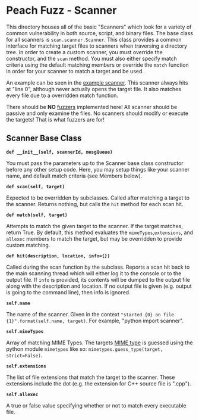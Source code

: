 Peach Fuzz - Scanner
====================

This directory houses all of the basic "Scanners" which look for a variety of common vulnerability in both source, script, and binary files. The base class for all scanners is `scan.scanner.Scanner`. This class provides a common interface for matching target files to scanners when traversing a directory tree. In order to create a custom scanner, you must override the constructor, and the `scan` method. You must also either specify match criteria using the default matching members or override the `match` function in order for your scanner to match a target and be used.

An example can be seen in the [example scanner][1]. This scanner always hits at "line 0", although never actually opens the target file. It also matches every file due to a overridden match function.

There should be __NO__ [fuzzers][2] implemented here! All scanner should be passive and only examine the files. No scanners should modify or execute the targets! That is what fuzzers are for!

Scanner Base Class
------------------

**`def __init__(self, scannerId, mesgQueue)`**

You must pass the parameters up to the Scanner base class constructor before any other setup code. Here, you may setup things like your scanner name, and default match criteria (see Members below).

**`def scan(self, target)`**
	
Expected to be overridden by subclasses. Called after matching a target to the scanner. Returns nothing, but calls the `hit` method for each scan hit.

**`def match(self, target)`**

Attempts to match the given target to the scanner. If the target matches, return True. By default, this method evaluates the `mimeTypes`,`extensions`, and `allexec` members to match the target, but may be overridden to provide custom matching.

**`def hit(description, location, info={})`**

Called during the scan function by the subclass. Reports a scan hit back to the main scanning thread which will either log it to the console or to the output file. If `info` is provided, its contents will be dumped to the output file along with the description and location. If no output file is given (e.g. output is going to the command line), then info is ignored.

**`self.name`**
	
The name of the scanner. Given in the context `"started {0} on file {1}".format(self.name, target)`. For example, "python import scanner".

**`self.mimeTypes`**

Array of matching MIME Types. The targets [MIME type] is guessed using the python module `mimetypes` like so: `mimetypes.guess_type(target, strict=False)`.

**`self.extensions`**

The list of file extensions that match the target to the scanner. These extensions include the dot (e.g. the extension for C++ source file is ".cpp").

**`self.allexec`**

A true or false value specifying whether or not to match every executable file.

[JSON]: https://en.wikipedia.org/wiki/JSON
[MIME type]: https://en.wikipedia.org/wiki/Media_type
[Python]: http://python.org/
[thread]: https://en.wikipedia.org/wiki/Thread_%28computing%29
[threads]: https://en.wikipedia.org/wiki/Thread_%28computing%29
[command-line arguments]: https://www.cs.bu.edu/teaching/c/program-args/
[program arguments]: https://www.cs.bu.edu/teaching/c/program-args/
[ELF]: https://en.wikipedia.org/wiki/Executable_and_Linkable_Format
[shell]: https://en.wikipedia.org/wiki/Bash_%28Unix_shell%29
[SQL]: https://en.wikipedia.org/wiki/SQL
[1]: ./examplescanner.py
[2]: ../fuzz/README.md
